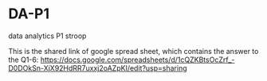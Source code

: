 # DA-P1
data analytics P1 stroop

This is the shared link of google spread sheet, which contains the answer to the Q1-6:
https://docs.google.com/spreadsheets/d/1cQZKBtsOcZrf_-D0DOkSn-XjX92HdRR7uxxj2oAZpKI/edit?usp=sharing
